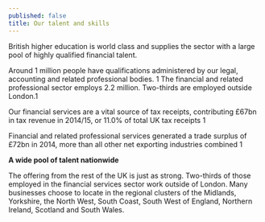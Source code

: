 ```yaml
---
published: false
title: Our talent and skills
---
```

British higher education is world class and supplies the sector with a large pool of highly qualified financial talent.

Around 1 million people have qualifications administered by our legal, accounting and related professional bodies. 1 The financial and related professional sector employs 2.2 million. Two-thirds are employed outside London.1

Our  financial services are a vital source of tax receipts, contributing £67bn in tax revenue in 2014/15, or 11.0% of total UK tax receipts 1

Financial and related professional services generated a trade surplus of £72bn in 2014, more than all other net exporting industries combined 1

**A wide pool of talent nationwide**

The offering from the rest of the UK is just as strong. Two-thirds of those employed in the financial services sector work outside of London. Many businesses choose to locate in the regional clusters of the Midlands, Yorkshire, the North West, South Coast, South West of England, Northern Ireland, Scotland and South Wales.
